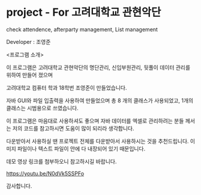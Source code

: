 # project - For 고려대학교 관현악단 

check attendence, afterparty management, List management

Developer : 조영준

<프로그램 소개>

이 프로그램은 고려대학교 관현악단의 명단관리, 신입부원관리, 뒷풀이 데이터 관리를 위하여 만들어 졌으며 

고려대학교 컴퓨터 학과 18학번 조영준이 만들었습니다. 

자바 GUI와 파일 입출력을 사용하여 만들었으며 총 8 개의 클래스가 사용되었고, 1개의 클래스는 시범용으로 쓰였습니다.

이 프로그램은 마음대로 사용하셔도 좋으며 자바 데이터를 엑셀로 관리하려는 분들 께서는 저의 코드를 참고하시면 도움이 많이 되리라 생각합니다.

다운받아서 사용하실 땐 프로젝트 전체를 다운받아서 사용하시는 것을 추천드립니다. 이미지 파일이나 텍스트 파일이 안에 다 내장되어 있기 때문입니다.

데모 영상 링크를 첨부하오니 참고하시길 바랍니다. 

https://youtu.be/N0dVk5SSPFo 

감사합니다.


